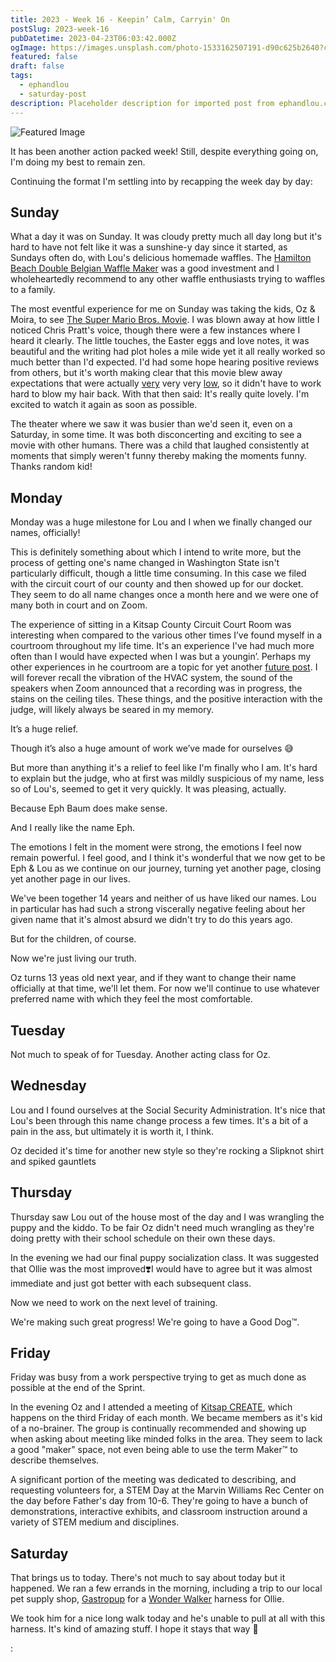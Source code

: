 ```yaml
---
title: 2023 - Week 16 - Keepin’ Calm, Carryin' On
postSlug: 2023-week-16
pubDatetime: 2023-04-23T06:03:42.000Z
ogImage: https://images.unsplash.com/photo-1533162507191-d90c625b2640?crop=entropy&cs=tinysrgb&fit=max&fm=jpg&ixid=MnwxMTc3M3wwfDF8c2VhcmNofDE4fHxjYWxtfGVufDB8fHx8MTY4MjIyOTU4Mw&ixlib=rb-4.0.3&q=80&w=2000
featured: false
draft: false
tags:
  - ephandlou
  - saturday-post
description: Placeholder description for imported post from ephandlou.com
---
```


![Featured Image](https://images.unsplash.com/photo-1533162507191-d90c625b2640?crop=entropy&cs=tinysrgb&fit=max&fm=jpg&ixid=MnwxMTc3M3wwfDF8c2VhcmNofDE4fHxjYWxtfGVufDB8fHx8MTY4MjIyOTU4Mw&ixlib=rb-4.0.3&q=80&w=2000)

It has been another action packed week! Still, despite everything going on, I'm doing my best to remain zen.

Continuing the format I'm settling into by recapping the week day by day:

## Sunday

What a day it was on Sunday. It was cloudy pretty much all day long but it's hard to have not felt like it was a sunshine-y day since it started, as Sundays often do, with Lou's delicious homemade waffles. The [Hamilton Beach Double Belgian Waffle Maker](https://hamiltonbeach.com/double-7in-round-belgian-waffle-maker-26201) was a good investment and I wholeheartedly recommend to any other waffle enthusiasts trying to waffles to a family.

The most eventful experience for me on Sunday was taking the kids, Oz & Moira, to see [The Super Mario Bros. Movie](https://www.imdb.com/title/tt6718170/). I was blown away at how little I noticed Chris Pratt's voice, though there were a few instances where I heard it clearly. The little touches, the Easter eggs and love notes, it was beautiful and the writing had plot holes a mile wide yet it all really worked so much better than I'd expected. I'd had some hope hearing positive reviews from others, but it's worth making clear that this movie blew away expectations that were actually [very](https://www.imdb.com/title/tt0096707/) very very [low](https://www.imdb.com/title/tt0108255/), so it didn't have to work hard to blow my hair back. With that then said: It's really quite lovely. I'm excited to watch it again as soon as possible.

The theater where we saw it was busier than we'd seen it, even on a Saturday, in some time. It was both disconcerting and exciting to see a movie with other humans. There was a child that laughed consistently at moments that simply weren't funny thereby making the moments funny. Thanks random kid!

## Monday

Monday was a huge milestone for Lou and I when we finally changed our names, officially!

This is definitely something about which I intend to write more, but the process of getting one's name changed in Washington State isn't particularly difficult, though a little time consuming. In this case we filed with the circuit court of our county and then showed up for our docket. They seem to do all name changes once a month here and we were one of many both in court and on Zoom.

The experience of sitting in a Kitsap County Circuit Court Room was interesting when compared to the various other times I’ve found myself in a courtroom throughout my life time. It's an experience I've had much more often than I would have expected when I was but a youngin’. Perhaps my other experiences in he courtroom are a topic for yet another [future post](/C:/Users/fskir/AppData/Local/Temp/2HZj4IZBHeRUj6rf0zpEM8QxyJ5/resources/app.asar/notyetiguess). I will forever recall the vibration of the HVAC system, the sound of the speakers when Zoom announced that a recording was in progress, the stains on the ceiling tiles. These things, and the positive interaction with the judge, will likely always be seared in my memory.

It’s a huge relief.

Though it’s also a huge amount of work we’ve made for ourselves 😅

But more than anything it's a relief to feel like I'm finally who I am. It's hard to explain but the judge, who at first was mildly suspicious of my name, less so of Lou's, seemed to get it very quickly. It was pleasing, actually.

Because Eph Baum does make sense.

And I really like the name Eph.

The emotions I felt in the moment were strong, the emotions I feel now remain powerful. I feel good, and I think it's wonderful that we now get to be Eph & Lou as we continue on our journey, turning yet another page, closing yet another page in our lives.

We've been together 14 years and neither of us have liked our names. Lou in particular has had such a strong viscerally negative feeling about her given name that it's almost absurd we didn't try to do this years ago.

But for the children, of course.

Now we're just living our truth.

Oz turns 13 yeas old next year, and if they want to change their name officially at that time, we'll let them. For now we'll continue to use whatever preferred name with which they feel the most comfortable.

## Tuesday

Not much to speak of for Tuesday. Another acting class for Oz.

## Wednesday

Lou and I found ourselves at the Social Security Administration. It's nice that Lou's been through this name change process a few times. It's a bit of a pain in the ass, but ultimately it is worth it, I think.

Oz decided it's time for another new style so they're rocking a Slipknot shirt and spiked gauntlets

## Thursday

Thursday saw Lou out of the house most of the day and I was wrangling the puppy and the kiddo. To be fair Oz didn't need much wrangling as they're doing pretty with their school schedule on their own these days.

In the evening we had our final puppy socialization class. It was suggested that Ollie was the most improved❣️I would have to agree but it was almost immediate and just got better with each subsequent class.

Now we need to work on the next level of training.

We're making such great progress! We're going to have a Good Dog™️.

## Friday

Friday was busy from a work perspective trying to get as much done as possible at the end of the Sprint.

In the evening Oz and I attended a meeting of [Kitsap CREATE](https://kitsapcreate.org), which happens on the third Friday of each month. We became members as it's kid of a no-brainer. The group is continually recommended and showing up when asking about meeting like minded folks in the area. They seem to lack a good "maker" space, not even being able to use the term Maker™️ to describe themselves.

A significant portion of the meeting was dedicated to describing, and requesting volunteers for, a STEM Day at the Marvin Williams Rec Center on the day before Father's day from 10-6. They're going to have a bunch of demonstrations, interactive exhibits, and classroom instruction around a variety of STEM medium and disciplines.

## Saturday

That brings us to today. There's not much to say about today but it happened. We ran a few errands in the morning, including a trip to our local pet supply shop, [Gastropup](https://www.gastropup.net/products/shop/) for a [Wonder Walker](https://wonderwalkerbodyhalter.com/) harness for Ollie.

We took him for a nice long walk today and he's unable to pull at all with this harness. It's kind of amazing stuff. I hope it stays that way 🤞

:
